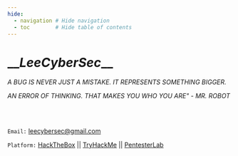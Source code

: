 ```yaml
---
hide:
  - navigation # Hide navigation
  - toc        # Hide table of contents
---
```


# \_\__LeeCyberSec_\_\_

*A BUG IS NEVER JUST A MISTAKE. IT REPRESENTS SOMETHING BIGGER.*

*AN ERROR OF THINKING. THAT MAKES YOU WHO YOU ARE" - MR. ROBOT*

<br>

<script src="https://www.hackthebox.eu/badge/167764"></script>

<br>

`Email:` [leecybersec@gmail.com](mailto:leecybersec@gmail.com)

`Platform:` [HackTheBox](https://www.hackthebox.eu/profile/167764) || [TryHackMe](https://tryhackme.com/p/leecybersec) || [PentesterLab](https://pentesterlab.com/profile/leecybersec)